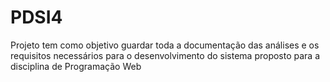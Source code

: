# PDSI4
Projeto tem como objetivo guardar toda a documentação das análises e os requisitos necessários para o desenvolvimento do sistema proposto para a disciplina de Programação Web
